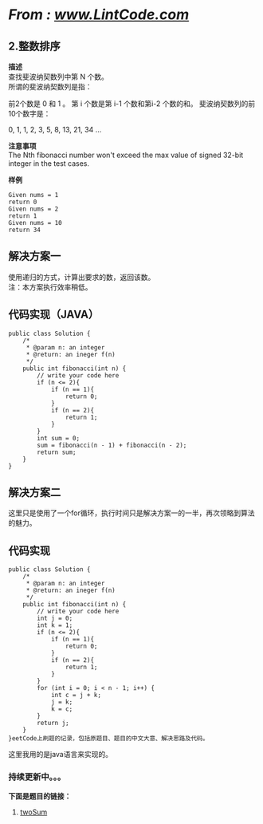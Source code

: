 # *From : www.LintCode.com*
## 2.整数排序
**描述**  
查找斐波纳契数列中第 N 个数。  
所谓的斐波纳契数列是指：

前2个数是 0 和 1 。
第 i 个数是第 i-1 个数和第i-2 个数的和。
斐波纳契数列的前10个数字是：

0, 1, 1, 2, 3, 5, 8, 13, 21, 34 ...

**注意事项**  
The Nth fibonacci number won't exceed the max value of signed 32-bit integer in the test cases.  

**样例**

`Given nums = 1`  
`return 0`  
`Given nums = 2`  
`return 1`  
`Given nums = 10`  
`return 34`
 
## 解决方案一
使用递归的方式，计算出要求的数，返回该数。  
注：本方案执行效率稍低。
## 代码实现（JAVA）
	
	public class Solution {
	    /*
	     * @param n: an integer
	     * @return: an ineger f(n)
	     */
	    public int fibonacci(int n) {
	        // write your code here
	        if (n <= 2){
	            if (n == 1){
	                return 0;
	            }
	            if (n == 2){
	                return 1;
	            }
	        }
	        int sum = 0;
	        sum = fibonacci(n - 1) + fibonacci(n - 2);
	        return sum;
	    }
	}
	
## 解决方案二
这里只是使用了一个for循环，执行时间只是解决方案一的一半，再次领略到算法的魅力。

## 代码实现
	public class Solution {
	    /*
	     * @param n: an integer
	     * @return: an ineger f(n)
	     */
	    public int fibonacci(int n) {
	        // write your code here
	        int j = 0;
	        int k = 1;
			if (n <= 2){
	            if (n == 1){
	                return 0;
	            }
	            if (n == 2){
	                return 1;
	            }
	        }
	        for (int i = 0; i < n - 1; i++) {
	            int c = j + k;
	            j = k;
	            k = c;
	        }
	        return j;
	    }
	}eetCode上刷题的记录，包括原题目、题目的中文大意、解决思路及代码。  
这里我用的是java语言来实现的。

### 持续更新中。。。


**下面是题目的链接：**    

1. [twoSum](https://github.com/tanranuncle/MyLeetCode/blob/master/1.twoSum.md)



